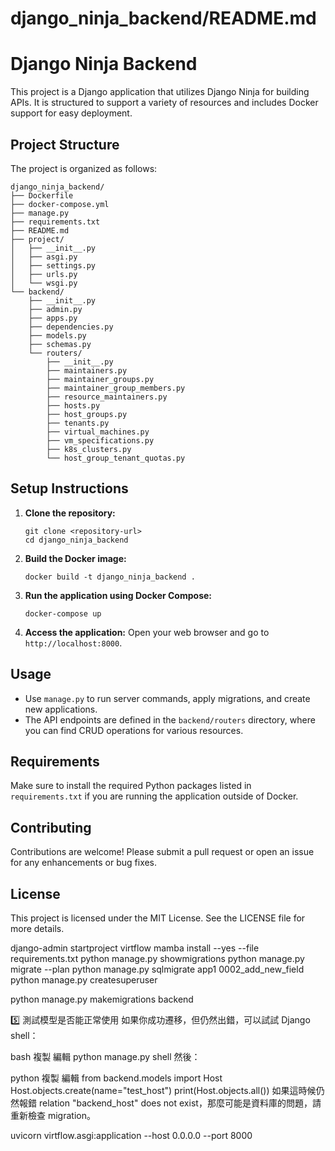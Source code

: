 # django_ninja_backend/README.md

# Django Ninja Backend

This project is a Django application that utilizes Django Ninja for building APIs. It is structured to support a variety of resources and includes Docker support for easy deployment.

## Project Structure

The project is organized as follows:

```
django_ninja_backend/
├── Dockerfile
├── docker-compose.yml
├── manage.py
├── requirements.txt
├── README.md
├── project/
│   ├── __init__.py
│   ├── asgi.py
│   ├── settings.py
│   ├── urls.py
│   └── wsgi.py
└── backend/
    ├── __init__.py
    ├── admin.py
    ├── apps.py
    ├── dependencies.py
    ├── models.py
    ├── schemas.py
    └── routers/
        ├── __init__.py
        ├── maintainers.py
        ├── maintainer_groups.py
        ├── maintainer_group_members.py
        ├── resource_maintainers.py
        ├── hosts.py
        ├── host_groups.py
        ├── tenants.py
        ├── virtual_machines.py
        ├── vm_specifications.py
        ├── k8s_clusters.py
        └── host_group_tenant_quotas.py
```

## Setup Instructions

1. **Clone the repository:**
   ```
   git clone <repository-url>
   cd django_ninja_backend
   ```

2. **Build the Docker image:**
   ```
   docker build -t django_ninja_backend .
   ```

3. **Run the application using Docker Compose:**
   ```
   docker-compose up
   ```

4. **Access the application:**
   Open your web browser and go to `http://localhost:8000`.

## Usage

- Use `manage.py` to run server commands, apply migrations, and create new applications.
- The API endpoints are defined in the `backend/routers` directory, where you can find CRUD operations for various resources.

## Requirements

Make sure to install the required Python packages listed in `requirements.txt` if you are running the application outside of Docker.

## Contributing

Contributions are welcome! Please submit a pull request or open an issue for any enhancements or bug fixes.

## License

This project is licensed under the MIT License. See the LICENSE file for more details.
















django-admin startproject virtflow
mamba install --yes --file requirements.txt
python manage.py showmigrations
python manage.py migrate --plan
python manage.py sqlmigrate app1 0002_add_new_field
 python manage.py createsuperuser

 python manage.py makemigrations backend



5️⃣ 測試模型是否能正常使用
如果你成功遷移，但仍然出錯，可以試試 Django shell：

bash
複製
編輯
python manage.py shell
然後：

python
複製
編輯
from backend.models import Host
Host.objects.create(name="test_host")
print(Host.objects.all())
如果這時候仍然報錯 relation "backend_host" does not exist，那麼可能是資料庫的問題，請重新檢查 migration。

uvicorn virtflow.asgi:application --host 0.0.0.0 --port 8000